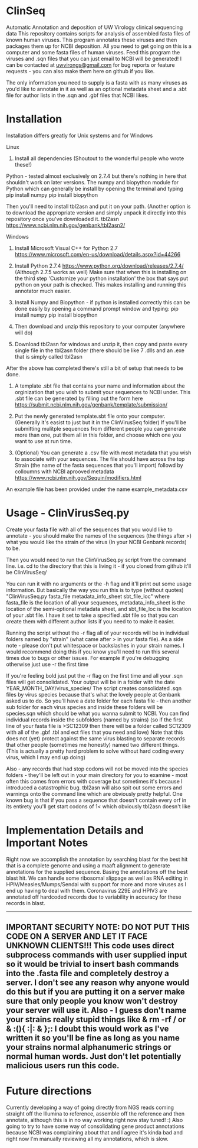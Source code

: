 # ClinSeq
Automatic Annotation and deposition of UW Virology clinical sequencing data
This repository contains scripts for analysis of assembled fasta files of known human viruses. This program annotates these viruses and then packages them up for NCBI deposition. All you need to get going on this is a computer and some fasta files of human viruses. Feed this program the viruses and .sqn files that you can just email to NCBI will be generated!
I can be contacted at uwvirongs@gmail.com for bug reports or feature requests - you can also make them here on github if you like.

The only information you need to supply is a fasta with as many viruses as you'd like to annotate in it as well as an optional metadata sheet and a .sbt file for author lists in the .sqn and .gbf files that NCBI likes. 

# Installation
Installation differs greatly for Unix systems and for Windows

Linux

1. Install all dependencies (Shoutout to the wonderful people who wrote these!)

Python - tested almost exclusively on 2.7.4 but there's nothing in here that shouldn't work on later versions.
The numpy and biopython module for Python which can generally be install by opening the terminal and typing 
pip install numpy 
pip install biopython

Then you'll need to install tbl2asn and put it on your path. (Another option is to download the appropriate version and simply unpack it directly into this repository once you've downloaded it. 
tbl2asn https://www.ncbi.nlm.nih.gov/genbank/tbl2asn2/

Windows

1. Install Microsoft Visual C++ for Python 2.7 https://www.microsoft.com/en-us/download/details.aspx?id=44266
2. Install Python 2.7.4 https://www.python.org/download/releases/2.7.4/ (Although 2.7.5 works as well)
  Make sure that when this is installing on the third step 'Customize your python installation' the box that says put python on your path is checked. This makes installing and running this annotator much easier. 

3. Install Numpy and Biopython - if python is installed correctly this can be done easily by opening a command prompt window and typing:
pip install numpy
pip install biopython

4. Then download and unzip this repository to your computer (anywhere will do)

5. Download tbl2asn for windows and unzip it, then copy and paste every single file in the tbl2asn folder (there should be like 7 .dlls and an .exe that is simply called tbl2asn 

After the above has completed there's still a bit of setup that needs to be done. 

1. A template .sbt file that contains your name and information about the orginization that you wish to submit your sequences to NCBI under. This .sbt file can be generated by filling out the form here https://submit.ncbi.nlm.nih.gov/genbank/template/submission/

2. Put the newly generated template.sbt file onto your computer. (Generally it's easist to just but it in the ClinVirusSeq folder) If you'll be submitting mulitple sequences from different people you can generate more than one, put them all in this folder, and choose which one you want to use at run time. 

3. (Optional)
You can generate a .csv file with most metadata that you wish to associate with your sequences. The file should have across the top Strain (the name of the fasta sequences that you'll import) followd by colloumns with NCBI aprooved metadata https://www.ncbi.nlm.nih.gov/Sequin/modifiers.html

An example file has been provided under the name example_metadata.csv 

# Usage - ClinVirusSeq.py
Create your fasta file with all of the sequences that you would like to annotate - you should make the names of the sequences (the things after >) what you would like the strain of the virus (In your NCBI Genbank records) to be. 

Then you would need to run the ClinVirusSeq.py script from the command line. i.e. cd to the directory that this is living it - if you cloned from github it'll be ClinVirusSeq/ 

You can run it with no arguments or the -h flag and it'll print out some usage information. But basically the way you run this is to type (without quotes) "ClinVirusSeq.py fasta_file metadata_info_sheet sbt_file_loc" where fasta_file is the location of all your sequences, metadata_info_sheet is the location of the semi-optional metadata sheet, and sbt_file_loc is the location of your .sbt file. I have it set to take a specified .sbt file so that you can create them with different author lists if you need to to make it easier.

Running the script without the -r flag all of your records will be in individual folders named by "strain" (what came after > in your fasta file). As a side note - please don't put whitespace or backslashes in your strain names. I would recommend doing this if you know you'll need to run this several times due to bugs or other issues. For example if you're debugging otherwise just use -r the first time

If you're feeling bold just put the -r flag on the first time and all your .sqn files will get consolidated. Your output will be in a folder with the date YEAR_MONTH_DAY/virus_species/ The script creates consolidated .sqn files by virus species because that's what the lovely people at Genbank asked us to do. So you'll have a date folder for each fasta file - then another sub folder for each virus species and inside these folders will be species.sqn which should be what you wanna submit to NCBI. You can find individual records inside the subfolders (named by strains)  (so if the first line of your fasta file is >SC12309 then there will be a folder called SC12309 with all of the .gbf .tbl and ect files that you need and love) Note that this does not (yet) protect against the same virus blasting to separate records that other people (sometimes me honestly) named two different things. (This is actually a pretty hard problem to solve without hard coding every virus, which I may end up doing)

Also - any records that had stop codons will not be moved into the species folders - they'll be left out in your main directory for you to examine - most often this comes from errors with coverage but sometimes it's because I introduced a catastrophic bug.
tbl2asn will also spit out some errors and warnings onto the command line which are obviously pretty helpful. One known bug is that if you pass a sequence that doesn't contain every orf in its entirety you'll get start codons of 1< which obviously tbl2asn doesn't like

# Implementation Details and Important Notes

Right now we accomplish the annotation by searching blast for the best hit that is a complete genome and using a maaft alignment to generate annotations for the supplied sequence. Basing the annotations off the best blast hit. We can handle some ribosomal slippage as well as RNA editing in HPIV/Measles/Mumps/Sendai with support for more and more viruses as I end up having to deal with them. Coronavirus 229E and HPIV3 are annotated off hardcoded records due to variability in accuracy for these records in blast.

------------------------------------------------------------------------------------------------------------------------------------------
IMPORTANT SECURITY NOTE: DO NOT PUT THIS CODE ON A SERVER AND LET IT FACE UNKNOWN CLIENTS!!! 
This code uses direct subprocess commands with user supplied input so it would be trivial to insert bash commands into the .fasta file and completely destroy a server. I don't see any reason why anyone would do this but if you are putting it on a server make sure that only people you know won't destroy your server will use it. Also - I guess don't name your strains really stupid things like & rm -rf / or & :(){ :|: & };: I doubt this would work as I've written it so you'll be fine as long as you name your strains normal alphanumeric strings or normal human words. Just don't let potentially malicious users run this code.
------------------------------------------------------------------------------------------------------------------------------------------

# Future directions
Currently developing a way of going directly from NGS reads coming straight off the Illumina to reference, assemble off the reference and then annotate, although this is in no way working right now stay tuned! :) Also going to try to have some way of consolidating gene product annotations because NCBI was complaining about that and I agree it's kinda bad and right now I'm manually reviewing all my annotations, which is slow.
